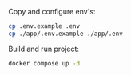 Copy and configure env's:
```bash
cp .env.example .env
cp ./app/.env.example ./app/.env
```
Build and run project:
```bash
docker compose up -d
```